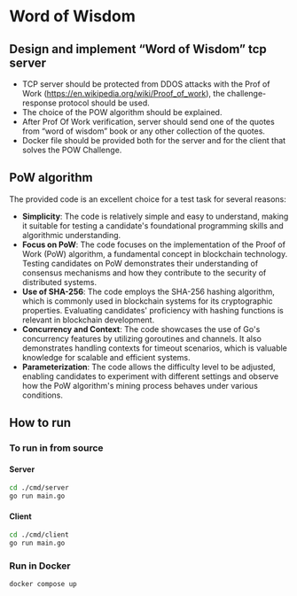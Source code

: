 # Word of Wisdom

## Design and implement “Word of Wisdom” tcp server

- TCP server should be protected from DDOS attacks with the Prof of Work (<https://en.wikipedia.org/wiki/Proof_of_work>), the challenge-response protocol should be used.
- The choice of the POW algorithm should be explained.
- After Prof Of Work verification, server should send one of the quotes from “word of wisdom” book or any other collection of the quotes.
- Docker file should be provided both for the server and for the client that solves the POW Challenge.

## PoW algorithm

The provided code is an excellent choice for a test task for several reasons:

- **Simplicity**: The code is relatively simple and easy to understand, making it suitable for testing a candidate's foundational programming skills and algorithmic understanding.
- **Focus on PoW**: The code focuses on the implementation of the Proof of Work (PoW) algorithm, a fundamental concept in blockchain technology. Testing candidates on PoW demonstrates their understanding of consensus mechanisms and how they contribute to the security of distributed systems.
- **Use of SHA-256**: The code employs the SHA-256 hashing algorithm, which is commonly used in blockchain systems for its cryptographic properties. Evaluating candidates' proficiency with hashing functions is relevant in blockchain development.
- **Concurrency and Context**: The code showcases the use of Go's concurrency features by utilizing goroutines and channels. It also demonstrates handling contexts for timeout scenarios, which is valuable knowledge for scalable and efficient systems.
- **Parameterization**: The code allows the difficulty level to be adjusted, enabling candidates to experiment with different settings and observe how the PoW algorithm's mining process behaves under various conditions.

## How to run

### To run in from source

#### Server

```bash
cd ./cmd/server
go run main.go
```

#### Client

```bash
cd ./cmd/client
go run main.go
```

### Run in Docker

```bash
docker compose up
```
